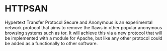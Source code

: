 HTTPSAN
=======

Hypertext Transfer Protocol Secure and Anonymous is an experimental network protocol that aims to remove the flaws in other popular anonymous browsing systems such as tor. It will achieve this via a new protocol that will be implemented with a module for Apache, but like any other protocol could be added as a functionally to other software.

